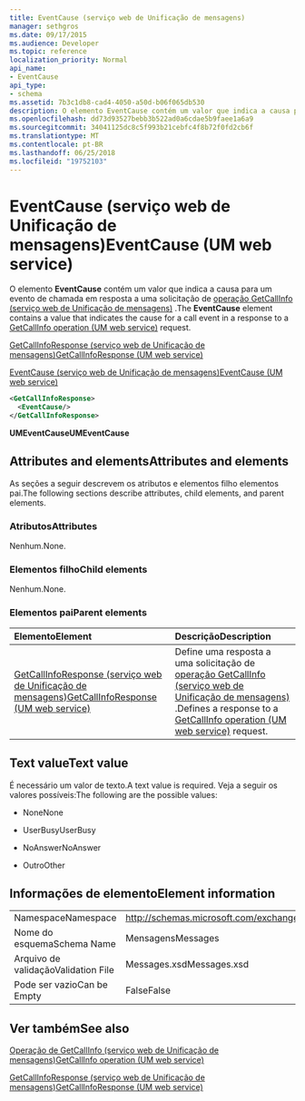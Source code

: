 ```yaml
---
title: EventCause (serviço web de Unificação de mensagens)
manager: sethgros
ms.date: 09/17/2015
ms.audience: Developer
ms.topic: reference
localization_priority: Normal
api_name:
- EventCause
api_type:
- schema
ms.assetid: 7b3c1db8-cad4-4050-a50d-b06f065db530
description: O elemento EventCause contém um valor que indica a causa para um evento de chamada em resposta a uma solicitação do GetCallInfo operação (serviço web de Unificação de mensagens).
ms.openlocfilehash: dd73d93527bebb3b522ad0a6cdae5b9faee1a6a9
ms.sourcegitcommit: 34041125dc8c5f993b21cebfc4f8b72f0fd2cb6f
ms.translationtype: MT
ms.contentlocale: pt-BR
ms.lasthandoff: 06/25/2018
ms.locfileid: "19752103"
---
```

# <a name="eventcause-um-web-service"></a><span data-ttu-id="19d69-103">EventCause (serviço web de Unificação de mensagens)</span><span class="sxs-lookup"><span data-stu-id="19d69-103">EventCause (UM web service)</span></span>

<span data-ttu-id="19d69-104">O elemento **EventCause** contém um valor que indica a causa para um evento de chamada em resposta a uma solicitação de [operação GetCallInfo (serviço web de Unificação de mensagens)](getcallinfo-operation-um-web-service.md) .</span><span class="sxs-lookup"><span data-stu-id="19d69-104">The **EventCause** element contains a value that indicates the cause for a call event in a response to a [GetCallInfo operation (UM web service)](getcallinfo-operation-um-web-service.md) request.</span></span> 
  
[<span data-ttu-id="19d69-105">GetCallInfoResponse (serviço web de Unificação de mensagens)</span><span class="sxs-lookup"><span data-stu-id="19d69-105">GetCallInfoResponse (UM web service)</span></span>](getcallinforesponse-um-web-service.md)
  
[<span data-ttu-id="19d69-106">EventCause (serviço web de Unificação de mensagens)</span><span class="sxs-lookup"><span data-stu-id="19d69-106">EventCause (UM web service)</span></span>](eventcause-um-web-service.md)
  
```xml
<GetCallInfoResponse>
  <EventCause/>
</GetCallInfoResponse>
```

 <span data-ttu-id="19d69-107">**UMEventCause**</span><span class="sxs-lookup"><span data-stu-id="19d69-107">**UMEventCause**</span></span>
## <a name="attributes-and-elements"></a><span data-ttu-id="19d69-108">Attributes and elements</span><span class="sxs-lookup"><span data-stu-id="19d69-108">Attributes and elements</span></span>

<span data-ttu-id="19d69-109">As seções a seguir descrevem os atributos e elementos filho elementos pai.</span><span class="sxs-lookup"><span data-stu-id="19d69-109">The following sections describe attributes, child elements, and parent elements.</span></span>
  
### <a name="attributes"></a><span data-ttu-id="19d69-110">Atributos</span><span class="sxs-lookup"><span data-stu-id="19d69-110">Attributes</span></span>

<span data-ttu-id="19d69-111">Nenhum.</span><span class="sxs-lookup"><span data-stu-id="19d69-111">None.</span></span>
  
### <a name="child-elements"></a><span data-ttu-id="19d69-112">Elementos filho</span><span class="sxs-lookup"><span data-stu-id="19d69-112">Child elements</span></span>

<span data-ttu-id="19d69-113">Nenhum.</span><span class="sxs-lookup"><span data-stu-id="19d69-113">None.</span></span>
  
### <a name="parent-elements"></a><span data-ttu-id="19d69-114">Elementos pai</span><span class="sxs-lookup"><span data-stu-id="19d69-114">Parent elements</span></span>

|<span data-ttu-id="19d69-115">**Elemento**</span><span class="sxs-lookup"><span data-stu-id="19d69-115">**Element**</span></span>|<span data-ttu-id="19d69-116">**Descrição**</span><span class="sxs-lookup"><span data-stu-id="19d69-116">**Description**</span></span>|
|:-----|:-----|
|[<span data-ttu-id="19d69-117">GetCallInfoResponse (serviço web de Unificação de mensagens)</span><span class="sxs-lookup"><span data-stu-id="19d69-117">GetCallInfoResponse (UM web service)</span></span>](getcallinforesponse-um-web-service.md) <br/> |<span data-ttu-id="19d69-118">Define uma resposta a uma solicitação de [operação GetCallInfo (serviço web de Unificação de mensagens)](getcallinfo-operation-um-web-service.md) .</span><span class="sxs-lookup"><span data-stu-id="19d69-118">Defines a response to a [GetCallInfo operation (UM web service)](getcallinfo-operation-um-web-service.md) request.</span></span>  <br/> |
   
## <a name="text-value"></a><span data-ttu-id="19d69-119">Text value</span><span class="sxs-lookup"><span data-stu-id="19d69-119">Text value</span></span>

<span data-ttu-id="19d69-120">É necessário um valor de texto.</span><span class="sxs-lookup"><span data-stu-id="19d69-120">A text value is required.</span></span> <span data-ttu-id="19d69-121">Veja a seguir os valores possíveis:</span><span class="sxs-lookup"><span data-stu-id="19d69-121">The following are the possible values:</span></span>
  
- <span data-ttu-id="19d69-122">None</span><span class="sxs-lookup"><span data-stu-id="19d69-122">None</span></span>
    
- <span data-ttu-id="19d69-123">UserBusy</span><span class="sxs-lookup"><span data-stu-id="19d69-123">UserBusy</span></span>
    
- <span data-ttu-id="19d69-124">NoAnswer</span><span class="sxs-lookup"><span data-stu-id="19d69-124">NoAnswer</span></span>
    
- <span data-ttu-id="19d69-125">Outro</span><span class="sxs-lookup"><span data-stu-id="19d69-125">Other</span></span>
    
## <a name="element-information"></a><span data-ttu-id="19d69-126">Informações de elemento</span><span class="sxs-lookup"><span data-stu-id="19d69-126">Element information</span></span>

|||
|:-----|:-----|
|<span data-ttu-id="19d69-127">Namespace</span><span class="sxs-lookup"><span data-stu-id="19d69-127">Namespace</span></span>  <br/> |http://schemas.microsoft.com/exchange/services/2006/messages  <br/> |
|<span data-ttu-id="19d69-128">Nome do esquema</span><span class="sxs-lookup"><span data-stu-id="19d69-128">Schema Name</span></span>  <br/> |<span data-ttu-id="19d69-129">Mensagens</span><span class="sxs-lookup"><span data-stu-id="19d69-129">Messages</span></span>  <br/> |
|<span data-ttu-id="19d69-130">Arquivo de validação</span><span class="sxs-lookup"><span data-stu-id="19d69-130">Validation File</span></span>  <br/> |<span data-ttu-id="19d69-131">Messages.xsd</span><span class="sxs-lookup"><span data-stu-id="19d69-131">Messages.xsd</span></span>  <br/> |
|<span data-ttu-id="19d69-132">Pode ser vazio</span><span class="sxs-lookup"><span data-stu-id="19d69-132">Can be Empty</span></span>  <br/> |<span data-ttu-id="19d69-133">False</span><span class="sxs-lookup"><span data-stu-id="19d69-133">False</span></span>  <br/> |
   
## <a name="see-also"></a><span data-ttu-id="19d69-134">Ver também</span><span class="sxs-lookup"><span data-stu-id="19d69-134">See also</span></span>



[<span data-ttu-id="19d69-135">Operação de GetCallInfo (serviço web de Unificação de mensagens)</span><span class="sxs-lookup"><span data-stu-id="19d69-135">GetCallInfo operation (UM web service)</span></span>](getcallinfo-operation-um-web-service.md)
  
[<span data-ttu-id="19d69-136">GetCallInfoResponse (serviço web de Unificação de mensagens)</span><span class="sxs-lookup"><span data-stu-id="19d69-136">GetCallInfoResponse (UM web service)</span></span>](getcallinforesponse-um-web-service.md)

